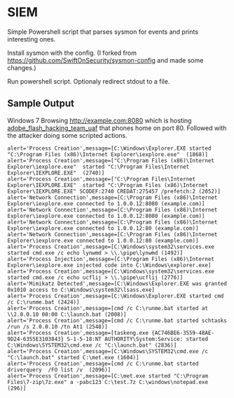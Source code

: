 # SIEM

Simple Powershell script that parses sysmon for events and prints interesting ones. 

Install sysmon with the config. (I forked from https://github.com/SwiftOnSecurity/sysmon-config and made some changes.)

Run powershell script. Optionaly redirect stdout to a file. 

## Sample Output

Windows 7 Browsing http://example.com:8080 which is hosting [adobe_flash_hacking_team_uaf](https://www.rapid7.com/db/modules/exploit/multi/browser/adobe_flash_hacking_team_uaf) that phones home on port 80. Followed with the attacker doing some scripted actions.

```
alert='Process Creation',message=[C:\Windows\Explorer.EXE started "C:\Program Files (x86)\Internet Explorer\iexplore.exe"  (1868)]
alert='Process Creation',message=["C:\Program Files (x86)\Internet Explorer\iexplore.exe"  started "C:\Program Files\Internet Explorer\IEXPLORE.EXE"  (2740)]
alert='Process Creation',message=["C:\Program Files\Internet Explorer\IEXPLORE.EXE"  started "C:\Program Files (x86)\Internet Explorer\IEXPLORE.EXE" SCODEF:2740 CREDAT:275457 /prefetch:2 (2052)]
alert='Network Connection',message=[C:\Program Files (x86)\Internet Explorer\iexplore.exe connected to 1.0.0.12:8080 (example.com)]
alert='Network Connection',message=[C:\Program Files (x86)\Internet Explorer\iexplore.exe connected to 1.0.0.12:8080 (example.com)]
alert='Network Connection',message=[C:\Program Files (x86)\Internet Explorer\iexplore.exe connected to 1.0.0.12:80 (example.com)]
alert='Network Connection',message=[C:\Program Files (x86)\Internet Explorer\iexplore.exe connected to 1.0.0.12:80 (example.com)]
alert='Process Creation',message=[C:\Windows\system32\services.exe started cmd.exe /c echo lynwmd > \\.\pipe\lynwmd (1492)]
alert='Process Injection',message=[C:\Program Files (x86)\Internet Explorer\iexplore.exe injected code into C:\Windows\explorer.exe]
alert='Process Creation',message=[C:\Windows\system32\services.exe started cmd.exe /c echo ucflij > \\.\pipe\ucflij (2776)]
alert='Mimikatz Detected',message=[C:\Windows\Explorer.EXE was granted 0x1010 access to C:\Windows\system32\lsass.exe]
alert='Process Creation',message=[C:\Windows\Explorer.EXE started cmd /c C:\runme.bat (2424)]
alert='Process Creation',message=[cmd /c C:\runme.bat started at  \\2.0.0.10 00:00 C:\launch.bat (2008)]
alert='Process Creation',message=[cmd /c C:\runme.bat started schtasks  /run /s 2.0.0.10 /tn At1 (2548)]
alert='Process Creation',message=[taskeng.exe {AC746BE6-3559-48AE-9D24-6355E3103843} S-1-5-18:NT AUTHORITY\System:Service: started C:\Windows\SYSTEM32\cmd.exe /c "C:\launch.bat" (2836)]
alert='Process Creation',message=[C:\Windows\SYSTEM32\cmd.exe /c "C:\launch.bat" started C:\met.exe (1604)]
alert='Process Creation',message=[cmd /c C:\runme.bat started driverquery  /FO list /v  (2096)]
alert='Process Creation',message=[C:\met.exe started "C:\Program Files\7-zip\7z.exe" a -pabc123 C:\test.7z C:\windows\notepad.exe (296)]
```
